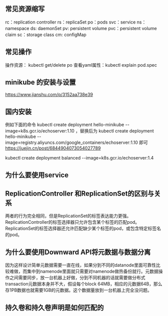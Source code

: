 ## 常见资源缩写
rc：replication controller
rs：replicaSet
po：pods
svc：service
ns：namespace
ds: daemonSet
pv: persistent volume
pvc：persistent volume claim
sc：storage class
cm: configMap

## 常见操作
操作资源： kubectl get/delete po
查看yaml属性：kubectl explain pod.spec

## minikube 的安装与设置
https://www.jianshu.com/p/3152aa738e39

## 国内安装

例如下面的命令 kubectl create deployment hello-minikube --image=k8s.gcr.io/echoserver:1.10 ，替换后为 kubectl create deployment hello-minikube --image=registry.aliyuncs.com/google_containers/echoserver:1.10 即可
https://juejin.cn/post/6844904073054027789

kubectl create deployment balanced --image=k8s.gcr.io/echoserver:1.4  

## 为什么要使用service

## ReplicationController 和ReplicationSet的区别与关系
两者的行为完全相同，但是ReplicationSet的标签表达能力更强。ReplicationController的标签选择器只允许包含某个标签的匹配pod。
ReplicationSet的标签选择器还允许匹配缺少某个标签的pod，或包含特定标签名的pod。


## 为什么要使用Downward API将元数据与数据分离

因为这样设计简单元数据需要一直在线，如果分到不同的datanode里面可靠性比较难做，而集中到namenode里面就只需要对namenode做热备份就行。元数据操作之间需要同步，放一台机器上好做，分到不同机器的话就需要做分布式transaction元数据本身并不大，假设每个block 64MB，相应的元数据64B，那么存1PB数据也就需要1GB的元数据。这个数据量放到一台机器上完全没问题。

## 持久卷和持久卷声明是如何匹配的


